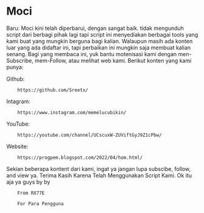 # Moci
Baru: Moci kini telah diperbarui, dengan sangat baik. tidak mengunduh script dari berbagi pihak lagi tapi script ini menyediakan berbagai tools yang kami buat yang mungkin berguna bagi kalian. Walaupun masih ada konten luar yang ada didaftar ini, tapi perbaikan ini mungkin saja membuat kalian senang. Bagi yang membaca ini, yuk bantu motenisasi kami dengan men-Subscribe, mem-Follow, atau melihat web kami. Berikut konten yang kami punya:

 Github:

        https://github.com/Sreetx/

Intagram:
       
        https://www.instagram.com/memelucubikin/
 
 YouTube:
        
        https://youtube.com/channel/UCscuxW-ZUViftGyJ9Z1cPbw/
 
 Website:
        
        https://progpem.blogspot.com/2022/04/hom.html/
        
Sekian beberapa kontent dari kami, ingat ya jangan lupa subscibe, follow, and view ya. Terima Kasih Karena Telah Menggunakan Script Kami. Ok itu aja ya guys by by

        From RX77E
        
        For Para Pengguna
        

